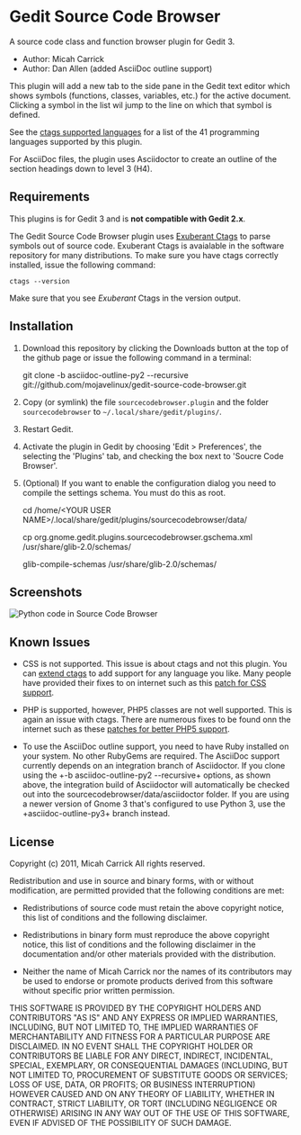 Gedit Source Code Browser
=========================

A source code class and function browser plugin for Gedit 3. 

* Author: Micah Carrick
* Author: Dan Allen (added AsciiDoc outline support)

This plugin will add a new tab to the side pane in the Gedit text editor which
shows symbols (functions, classes, variables, etc.) for the active document. 
Clicking a symbol in the list wil jump to the line on which that symbol is 
defined.

See the [ctags supported languages](http://ctags.sourceforge.net/languages.html)
for a list of the 41 programming languages supported by this plugin.

For AsciiDoc files, the plugin uses Asciidoctor to create an outline of the
section headings down to level 3 (H4).

Requirements
------------

This plugins is for Gedit 3 and is **not compatible with Gedit 2.x**. 

The Gedit Source Code Browser plugin uses 
[Exuberant Ctags](http://ctags.sourceforge.net/) to parse symbols
out of source code. Exuberant Ctags is avaialable in the software repository for
many distributions. To make sure you have ctags correctly installed, issue
the following command:

    ctags --version
    
Make sure that you see *Exuberant* Ctags in the version output.


Installation
------------

1. Download this repository by clicking the Downloads button at the top of the 
   github page or issue the following command in a terminal:

    git clone -b asciidoc-outline-py2 --recursive git://github.com/mojavelinux/gedit-source-code-browser.git

2. Copy (or symlink) the file `sourcecodebrowser.plugin` and the folder `sourcecodebrowser` to
   `~/.local/share/gedit/plugins/`.

3. Restart Gedit.

4. Activate the plugin in Gedit by choosing 'Edit > Preferences', the selecting
   the 'Plugins' tab, and checking the box next to 'Soucre Code Browser'.
   
5. (Optional) If you want to enable the configuration dialog you need to compile
   the settings schema. You must do this as root.

    cd /home/&lt;YOUR USER NAME&gt;/.local/share/gedit/plugins/sourcecodebrowser/data/
    
    cp org.gnome.gedit.plugins.sourcecodebrowser.gschema.xml /usr/share/glib-2.0/schemas/
    
    glib-compile-schemas /usr/share/glib-2.0/schemas/

Screenshots
-----------

![Python code in Source Code Browser](http://www.micahcarrick.com/images/gedit-source-code-browser/python.png)


Known Issues
------------

* CSS is not supported. This issue is about ctags and not this plugin. You can
  [extend ctags](http://ctags.sourceforge.net/EXTENDING.html) to add support for 
  any language you like. Many people have provided their fixes to on internet 
  such as this [patch for CSS support](http://scie.nti.st/2006/12/22/how-to-add-css-support-to-ctags).
  
* PHP is supported, however, PHP5 classes are not well supported. This is again
  an issue with ctags. There are numerous fixes to be found onn the internet
  such as these 
  [patches for better PHP5 support](http://www.jejik.com/articles/2008/11/patching_exuberant-ctags_for_better_php5_support_in_vim/).

* To use the AsciiDoc outline support, you need to have Ruby installed on your
  system.  No other RubyGems are required. The AsciiDoc support currently
  depends on an integration branch of Asciidoctor. If you clone using the +-b
  asciidoc-outline-py2 --recursive+ options, as shown above, the integration
  build of Asciidoctor will automatically be checked out into the
  sourcecodebrowser/data/asciidoctor folder. If you are using a newer version
  of Gnome 3 that's configured to use Python 3, use the +asciidoc-outline-py3+
  branch instead.

License
-------

Copyright (c) 2011, Micah Carrick
All rights reserved.

Redistribution and use in source and binary forms, with or without modification, 
are permitted provided that the following conditions are met:

* Redistributions of source code must retain the above copyright notice, this 
list of conditions and the following disclaimer.
      
* Redistributions in binary form must reproduce the above copyright notice, 
this list of conditions and the following disclaimer in the documentation 
and/or other materials provided with the distribution.
    
* Neither the name of Micah Carrick nor the names of its 
contributors may be used to endorse or promote products derived from this 
software without specific prior written permission.

THIS SOFTWARE IS PROVIDED BY THE COPYRIGHT HOLDERS AND CONTRIBUTORS "AS IS" AND 
ANY EXPRESS OR IMPLIED WARRANTIES, INCLUDING, BUT NOT LIMITED TO, THE IMPLIED 
WARRANTIES OF MERCHANTABILITY AND FITNESS FOR A PARTICULAR PURPOSE ARE 
DISCLAIMED. IN NO EVENT SHALL THE COPYRIGHT HOLDER OR CONTRIBUTORS BE LIABLE FOR 
ANY DIRECT, INDIRECT, INCIDENTAL, SPECIAL, EXEMPLARY, OR CONSEQUENTIAL DAMAGES 
(INCLUDING, BUT NOT LIMITED TO, PROCUREMENT OF SUBSTITUTE GOODS OR SERVICES; 
LOSS OF USE, DATA, OR PROFITS; OR BUSINESS INTERRUPTION) HOWEVER CAUSED AND ON 
ANY THEORY OF LIABILITY, WHETHER IN CONTRACT, STRICT LIABILITY, OR TORT 
(INCLUDING NEGLIGENCE OR OTHERWISE) ARISING IN ANY WAY OUT OF THE USE OF THIS 
SOFTWARE, EVEN IF ADVISED OF THE POSSIBILITY OF SUCH DAMAGE.
